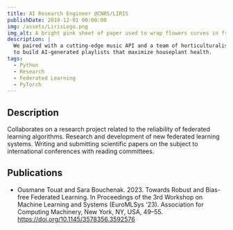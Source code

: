 ```yaml
---
title: AI Research Engineer @CNRS/LIRIS
publishDate: 2019-12-01 00:00:00
img: /assets/LirisLogo.png
img_alt: A bright pink sheet of paper used to wrap flowers curves in front of rich blue background
description: |
  We paired with a cutting-edge music API and a team of horticulturalists
  to build AI-generated playlists that maximize houseplant health.
tags:
  - Python
  - Research
  - Federated Learning
  - PyTorch
---
```



## Description

Collaborates on a research project related to the reliability of federated learning algorithms.
Research and development of new federated learning systems.
Writing and submitting scientific papers on the subject to international conferences with reading committees.

## Publications

- Ousmane Touat and Sara Bouchenak. 2023. Towards Robust and Bias-free Federated Learning. In Proceedings of the 3rd Workshop on Machine Learning and Systems (EuroMLSys '23). Association for Computing Machinery, New York, NY, USA, 49–55. <https://doi.org/10.1145/3578356.3592576>
